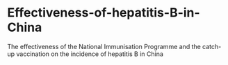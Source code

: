 # Effectiveness-of-hepatitis-B-in-China
The effectiveness of the National Immunisation Programme and the catch-up vaccination on the incidence of hepatitis B in China
